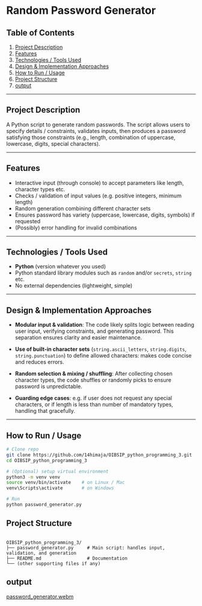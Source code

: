 # Random Password Generator

## Table of Contents

1. [Project Description](#project-description)  
2. [Features](#features)  
3. [Technologies / Tools Used](#technologies--tools-used)  
4. [Design & Implementation Approaches](#design--implementation-approaches)  
5. [How to Run / Usage](#how-to-run--usage)  
6. [Project Structure](#project-structure)  
7. [output](#output)


---

## Project Description

A Python script to generate random passwords. The script allows users to specify details / constraints, validates inputs, then produces a password satisfying those constraints (e.g., length, combination of uppercase, lowercase, digits, special characters).

---

## Features

- Interactive input (through console) to accept parameters like length, character types etc.  
- Checks / validation of input values (e.g. positive integers, minimum length)  
- Random generation combining different character sets  
- Ensures password has variety (uppercase, lowercase, digits, symbols) if requested  
- (Possibly) error handling for invalid combinations  

---

## Technologies / Tools Used

- **Python** (version whatever you used)  
- Python standard library modules such as `random` and/or `secrets`, `string` etc.  
- No external dependencies (lightweight, simple)  

---

## Design & Implementation Approaches

- **Modular input & validation**: The code likely splits logic between reading user input, verifying constraints, and generating password. This separation ensures clarity and easier maintenance.

- **Use of built-in character sets** (`string.ascii_letters`, `string.digits`, `string.punctuation`) to define allowed characters: makes code concise and reduces errors.

- **Random selection & mixing / shuffling**: After collecting chosen character types, the code shuffles or randomly picks to ensure password is unpredictable.

- **Guarding edge cases**: e.g. if user does not request any special characters, or if length is less than number of mandatory types, handling that gracefully.

---

## How to Run / Usage

```bash
# Clone repo
git clone https://github.com/14himaja/OIBSIP_python_programming_3.git
cd OIBSIP_python_programming_3

# (Optional) setup virtual environment
python3 -m venv venv
source venv/bin/activate    # on Linux / Mac
venv\Scripts\activate       # on Windows

# Run
python password_generator.py

```
## Project Structure
```

OIBSIP_python_programming_3/
├── password_generator.py     # Main script: handles input, validation, and generation
├── README.md                 # Documentation
└── (other supporting files if any)
```
## output
[password_generator.webm](https://github.com/user-attachments/assets/f9f29fcc-3192-45e8-a326-3b886b0cc386)


```

